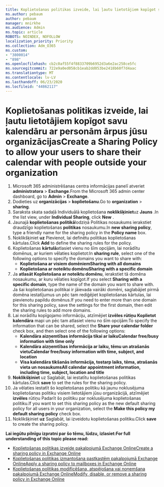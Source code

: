 ```yaml
---
title: Koplietošanas politikas izveide, lai ļautu lietotājiem kopīgot savu kalendāru ar personām ārpus jūsu organizācijas
ms.author: pebaum
author: pebaum
manager: mnirkhe
ms.audience: Admin
ms.topic: article
ROBOTS: NOINDEX, NOFOLLOW
localization_priority: Priority
ms.collection: Adm_O365
ms.custom:
- "3800014"
- "898"
ms.openlocfilehash: cb2c0af55f4f8833709b6952d3a6e2ac258ce5fc
ms.sourcegitcommit: 722e9a0ed058cb1eab2dd053be2418b60f7d4aac
ms.translationtype: MT
ms.contentlocale: lv-LV
ms.lasthandoff: 06/23/2020
ms.locfileid: "44862117"
---
```

# <a name="create-a-sharing-policy-to-allow-your-users-to-share-their-calendar-with-people-outside-your-organization"></a><span data-ttu-id="1565c-102">Koplietošanas politikas izveide, lai ļautu lietotājiem kopīgot savu kalendāru ar personām ārpus jūsu organizācijas</span><span class="sxs-lookup"><span data-stu-id="1565c-102">Create a Sharing Policy to allow your users to share their calendar with people outside your organization</span></span>

1. <span data-ttu-id="1565c-103">Microsoft 365 administrēšanas centra informācijas panelī atveriet **administratora**  >  **Exchange**.</span><span class="sxs-lookup"><span data-stu-id="1565c-103">From the Microsoft 365 admin center dashboard, go to **Admin** > **Exchange**.</span></span>
2. <span data-ttu-id="1565c-104">Dodieties uz **organizācijas**  >  **koplietošanu**.</span><span class="sxs-lookup"><span data-stu-id="1565c-104">Go to **organization** > **sharing**.</span></span>
3. <span data-ttu-id="1565c-105">Saraksta skata sadaļā Individuālā koplietošana **noklikšķiniet**uz **Jauns** .</span><span class="sxs-lookup"><span data-stu-id="1565c-105">In the list view, under **Individual Sharing**, click **New** .</span></span>
4. <span data-ttu-id="1565c-106">Jaunajā **koplietošanas politikā**lodziņā Politikas nosaukums ierakstiet draudzīgo koplietošanas **politikas** nosaukumu.</span><span class="sxs-lookup"><span data-stu-id="1565c-106">In **new sharing policy**, type a friendly name for the sharing policy in the **Policy name** box.</span></span>
5. <span data-ttu-id="1565c-107">Noklikšķiniet **uz** Pievienot, lai definētu politikas koplietošanas kārtulas.</span><span class="sxs-lookup"><span data-stu-id="1565c-107">Click **Add**  to define the sharing rules for the policy.</span></span>
6. <span data-ttu-id="1565c-108">Koplietošanas **kārtulā**atlasiet vienu no šīm opcijām, lai norādītu domēnus, ar kuriem vēlaties koplietot:</span><span class="sxs-lookup"><span data-stu-id="1565c-108">In **sharing rule**, select one of the following options to specify the domains you want to share with:</span></span>
    - <span data-ttu-id="1565c-109">**Koplietošana ar visiem domēniem**</span><span class="sxs-lookup"><span data-stu-id="1565c-109">**Sharing with all domains**</span></span>
    - <span data-ttu-id="1565c-110">**Koplietošana ar noteiktu domēnu**</span><span class="sxs-lookup"><span data-stu-id="1565c-110">**Sharing with a specific domain**</span></span>
8. <span data-ttu-id="1565c-111">Ja **atlasāt Koplietošana ar noteiktu domēnu**, ierakstiet tā domēna nosaukumu, ar kuru vēlaties kopīgot.</span><span class="sxs-lookup"><span data-stu-id="1565c-111">If you select **Sharing with a specific domain**, type the name of the domain you want to share with.</span></span> <span data-ttu-id="1565c-112">Ja šai koplietošanas politikai ir jāievada vairāki domēni, saglabājiet pirmā domēna iestatījumus un pēc tam rediģējiet koplietošanas kārtulas, lai pievienotu papildu domēnus.</span><span class="sxs-lookup"><span data-stu-id="1565c-112">If you need to enter more than one domain for this sharing policy, save the settings for the first domain, then edit the sharing rules to add more domains.</span></span>
9. <span data-ttu-id="1565c-113">Lai norādītu kopīgojamo informāciju, atzīmējiet **izvēles rūtiņu Koplietot kalendāra** mapi un pēc tam atlasiet vienu no šīm opcijām:</span><span class="sxs-lookup"><span data-stu-id="1565c-113">To specify the information that can be shared, select the **Share your calendar folder** check box, and then select one of the following options:</span></span>
    - <span data-ttu-id="1565c-114">**Kalendāra aizņemtības informācija tikai ar laiku**</span><span class="sxs-lookup"><span data-stu-id="1565c-114">**Calendar free/busy information with time only**</span></span>
    - <span data-ttu-id="1565c-115">**Kalendāra aizņemtības informācija ar laiku, tēmu un atrašanās vietu**</span><span class="sxs-lookup"><span data-stu-id="1565c-115">**Calendar free/busy information with time, subject, and location**</span></span>
    - <span data-ttu-id="1565c-116">**Visa kalendāra tikšanās informācija, tostarp laiks, tēma, atrašanās vieta un nosaukums**</span><span class="sxs-lookup"><span data-stu-id="1565c-116">**All calendar appointment information, including time, subject, location and title**</span></span>
11. <span data-ttu-id="1565c-117">**Noklikšķiniet** uz Saglabāt, lai iestatītu koplietošanas politikas kārtulas.</span><span class="sxs-lookup"><span data-stu-id="1565c-117">Click **save** to set the rules for the sharing policy.</span></span>
12. <span data-ttu-id="1565c-118">Ja vēlaties iestatīt šo koplietošanas politiku kā jaunu noklusējuma koplietošanas politiku visiem lietotājiem jūsu organizācijā, atzīmējiet **izvēles** rūtiņu Padarīt šo politiku par noklusējuma koplietošanas politiku.</span><span class="sxs-lookup"><span data-stu-id="1565c-118">If you want to set this sharing policy as the new default sharing policy for all users in your organization, select the **Make this policy my default sharing policy** check box.</span></span>
13. <span data-ttu-id="1565c-119">Noklikšķiniet **uz** Saglabāt, lai izveidotu koplietošanas politiku.</span><span class="sxs-lookup"><span data-stu-id="1565c-119">Click **save** to create the sharing policy.</span></span>  

<span data-ttu-id="1565c-120">**Lai iegūtu pilnīgu izpratni par šo tēmu, lūdzu, izlasiet:**</span><span class="sxs-lookup"><span data-stu-id="1565c-120">**For full understanding of this topic please read:**</span></span>

- [<span data-ttu-id="1565c-121">Koplietošanas politikas izveide pakalpojumā Exchange Online</span><span class="sxs-lookup"><span data-stu-id="1565c-121">Create a sharing policy in Exchange Online</span></span>](https://docs.microsoft.com/exchange/sharing/sharing-policies/create-a-sharing-policy)
- [<span data-ttu-id="1565c-122">Koplietošanas politikas izmantošana pastkastēm pakalpojumā Exchange Online</span><span class="sxs-lookup"><span data-stu-id="1565c-122">Apply a sharing policy to mailboxes in Exchange Online</span></span>](https://docs.microsoft.com/exchange/sharing/sharing-policies/apply-a-sharing-policy)
- [<span data-ttu-id="1565c-123">Koplietošanas politikas modificēšana, atspējošana vai noņemšana pakalpojumā Exchange Online</span><span class="sxs-lookup"><span data-stu-id="1565c-123">Modify, disable, or remove a sharing policy in Exchange Online</span></span>](https://docs.microsoft.com/exchange/sharing/sharing-policies/modify-a-sharing-policy)